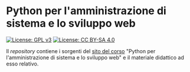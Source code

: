 # Python per l'amministrazione di sistema e lo sviluppo web

[![License: GPL v3](https://img.shields.io/badge/License-GPL%20v3-blue.svg)](http://www.gnu.org/licenses/gpl-3.0)
[![License: CC BY-SA 4.0](https://img.shields.io/badge/License-CC%20BY--SA%204.0-blue.svg)](http://creativecommons.org/licenses/by-sa/4.0/)

Il *repository* contiene i sorgenti del [sito del corso](https://homes.di.unimi.it/santini/pybg/) "Python per l'amministrazione di sistema e lo sviluppo web" e il materiale didattico ad esso relativo.
